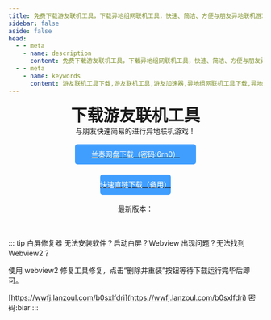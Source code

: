 ```yaml
---
title: 免费下载游友联机工具，下载异地组网联机工具，快速、简洁、方便与朋友异地联机游戏！
sidebar: false
aside: false
head:
  - - meta
    - name: description
      content: 免费下载游友联机工具，下载异地组网联机工具，快速、简洁、方便与朋友异地联机游戏！
  - - meta
    - name: keywords
      content: 游友联机工具下载,游友联机工具,游友加速器,异地组网联机工具下载,异地联机工具,异地联机游戏
---
```


<div style="text-align:center;display:block;font-weight:600;">
<font size="6">下载游友联机工具</font>
</div>

<!-- <img src="https://todeskcdnspeed.todesk.com/202303161406305f6fe4304d7990.png" style="margin:0 auto;width:360px;"/> -->

<center>与朋友快速简易的进行异地联机游戏！</center>

<br/>
<center>
  <a target="_blank" href="https://wwfj.lanzoul.com/b0241sipe"><div class="downbtn" style="width:240px;height:40px;border-radius:5px;background:#409eff;line-height:40px;text-align:center;color:white;">兰奏网盘下载（密码:6rn0）</div></a>
<a target="_blank" href="https://res.katomegumi.net/%E6%B8%B8%E5%8F%8B%E5%8A%A0%E9%80%9F%E5%99%A8Beta_1.3.2_x64-setup.exe"><div class="downbtn" style="width:140px;height:40px;border-radius:5px;background:#409eff;line-height:40px;text-align:center;color:white;margin-top:20px;">快速直链下载（备用）</div></a>

 
</center>
<br/>
<center>
最新版本：<Badge type="tip" text="Ver 1.3.3 Beta" />
</center>

<br/>
<br/>

::: tip 白屏修复器 
无法安装软件？启动白屏？Webview 出现问题？无法找到Webview2？

使用 webview2 修复工具修复，点击“删除并重装”按钮等待下载运行完毕后即可。

[https://wwfj.lanzoul.com/b0sxlfdri](https://wwfj.lanzoul.com/b0sxlfdri) 密码:biar
:::


<style>
  
      .VPDoc .aside {
        display: none!important;
    }
    .downbtn:hover{
      opacity:.8;
    }
    .downbtn{
      transition: background-color .3s;
    }
</style>
